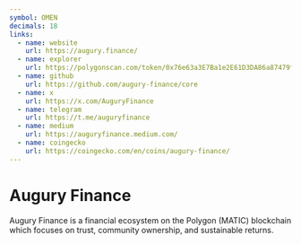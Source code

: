 ```yaml
---
symbol: OMEN
decimals: 18
links:
  - name: website
    url: https://augury.finance/
  - name: explorer
    url: https://polygonscan.com/token/0x76e63a3E7Ba1e2E61D3DA86a87479f983dE89a7E
  - name: github
    url: https://github.com/augury-finance/core
  - name: x
    url: https://x.com/AuguryFinance
  - name: telegram
    url: https://t.me/auguryfinance
  - name: medium
    url: https://auguryfinance.medium.com/
  - name: coingecko
    url: https://coingecko.com/en/coins/augury-finance/
---
```


# Augury Finance

Augury Finance is a financial ecosystem on the Polygon (MATIC) blockchain which focuses on trust, community ownership, and sustainable returns.
